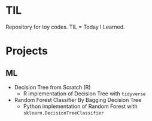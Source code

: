 # TIL
Repository for toy codes. TIL = Today I Learned.

# Projects

## ML
- Decision Tree from Scratch (R)
  - R implementation of Decision Tree with `tidyverse`
- Random Forest Classifier By Bagging Decision Tree
  - Python implementation of Random Forest with `sklearn.DecisionTreeClassifier`

